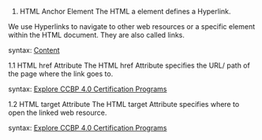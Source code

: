1. HTML Anchor Element
The HTML a element defines a Hyperlink.

We use Hyperlinks to navigate to other web resources or a specific element within the HTML document. They are also called links.

syntax: <a href="URL">Content</a>

1.1 HTML href Attribute
The HTML href Attribute specifies the URL/ path of the page where the link goes to.

syntax:  <a href="https://www.ccbp.in/">Explore CCBP 4.0 Certification Programs</a>

1.2 HTML target Attribute
The HTML target Attribute specifies where to open the linked web resource.

syntax: <a href="https://www.ccbp.in/" target="_blank" >Explore CCBP 4.0 Certification Programs</a>
